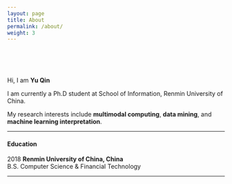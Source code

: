 ```yaml
---
layout: page
title: About
permalink: /about/
weight: 3
---
```

<br>
<br>
<br>

Hi, I am **Yu Qin** <br>

I am currently a Ph.D student at School of Information, Renmin University of China. <br>

My research interests include **multimodal computing**, **data mining**, and **machine learning interpretation**.

---

#### Education<br>

2018 	**Renmin University of China, China**<br>
			  B.S. Computer Science & Financial Technology
	

---



